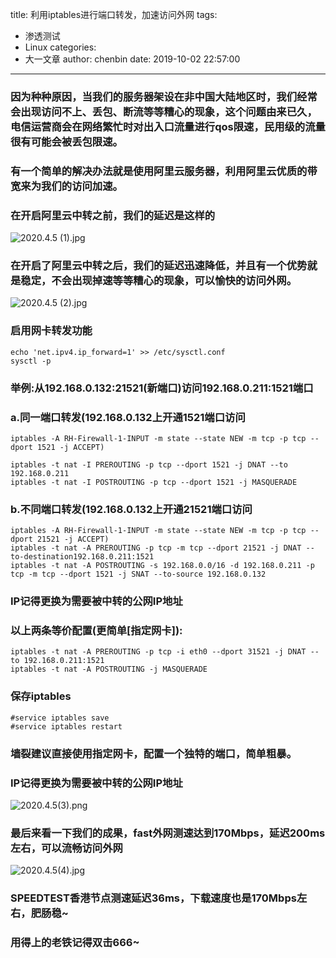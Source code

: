 title: 利用iptables进行端口转发，加速访问外网
tags:
  - 渗透测试
  - Linux
categories:
  - 大一文章
author: chenbin
date: 2019-10-02 22:57:00
---
### 因为种种原因，当我们的服务器架设在非中国大陆地区时，我们经常会出现访问不上、丢包、断流等等糟心的现象，这个问题由来已久，电信运营商会在网络繁忙时对出入口流量进行qos限速，民用级的流量很有可能会被丢包限速。

### 有一个简单的解决办法就是使用阿里云服务器，利用阿里云优质的带宽来为我们的访问加速。

### 在开启阿里云中转之前，我们的延迟是这样的

![2020.4.5 (1).jpg](https://ypyun-cdn.u1n1.com/2022/04/06/624c7422af3df.jpg)


### 在开启了阿里云中转之后，我们的延迟迅速降低，并且有一个优势就是稳定，不会出现掉速等等糟心的现象，可以愉快的访问外网。
![2020.4.5 (2).jpg](https://ypyun-cdn.u1n1.com/2022/04/06/624c7422d8004.jpg)

### 启用网卡转发功能
```
echo 'net.ipv4.ip_forward=1' >> /etc/sysctl.conf
sysctl -p
```
### 举例:从192.168.0.132:21521(新端口)访问192.168.0.211:1521端口
### a.同一端口转发(192.168.0.132上开通1521端口访问
```
iptables -A RH-Firewall-1-INPUT -m state --state NEW -m tcp -p tcp --dport 1521 -j ACCEPT)

iptables -t nat -I PREROUTING -p tcp --dport 1521 -j DNAT --to 192.168.0.211
iptables -t nat -I POSTROUTING -p tcp --dport 1521 -j MASQUERADE
```
### b.不同端口转发(192.168.0.132上开通21521端口访问 
```
iptables -A RH-Firewall-1-INPUT -m state --state NEW -m tcp -p tcp --dport 21521 -j ACCEPT)
iptables -t nat -A PREROUTING -p tcp -m tcp --dport 21521 -j DNAT --to-destination192.168.0.211:1521
iptables -t nat -A POSTROUTING -s 192.168.0.0/16 -d 192.168.0.211 -p tcp -m tcp --dport 1521 -j SNAT --to-source 192.168.0.132
```
### IP记得更换为需要被中转的公网IP地址
### 以上两条等价配置(更简单[指定网卡]):
```
iptables -t nat -A PREROUTING -p tcp -i eth0 --dport 31521 -j DNAT --to 192.168.0.211:1521
iptables -t nat -A POSTROUTING -j MASQUERADE
```

### 保存iptables
```
#service iptables save
#service iptables restart
```
### 墙裂建议直接使用指定网卡，配置一个独特的端口，简单粗暴。
### IP记得更换为需要被中转的公网IP地址
![2020.4.5(3).png](https://ypyun-cdn.u1n1.com/2022/04/06/624c7422de2fc.png)

### 最后来看一下我们的成果，fast外网测速达到170Mbps，延迟200ms左右，可以流畅访问外网
![2020.4.5(4).jpg](https://ypyun-cdn.u1n1.com/2022/04/06/624c7422b55db.jpg)
### SPEEDTEST香港节点测速延迟36ms，下载速度也是170Mbps左右，肥肠稳~

### 用得上的老铁记得双击666~